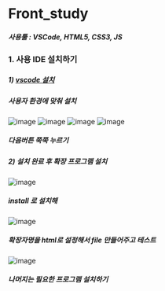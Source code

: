 # Front_study

##### 사용툴 : VSCode, HTML5, CSS3, JS

### 1. 사용 IDE 설치하기
##### 1) <a href="https://code.visualstudio.com/Download"> vscode 설치 </a>

<h5> 사용자 환경에 맞춰 설치 </h5>

![image](https://user-images.githubusercontent.com/84692769/138420255-91941eef-77d2-4fdd-ac40-771c74449523.png) ![image](https://user-images.githubusercontent.com/84692769/138420497-bf3c7f80-1140-4b55-869e-7eb5891a9cb2.png)
![image](https://user-images.githubusercontent.com/84692769/138420518-4a8ec9a5-2ee1-4b0a-a408-e9c1f1a2c8ce.png) ![image](https://user-images.githubusercontent.com/84692769/138420537-f2fded6e-f3d9-49ee-aaa7-f0a7a788d686.png)

<h5> 다음버튼 쭉쭉 누르기 </h5>

##### 2) 설치 완료 후 확장 프로그램 설치

![image](https://user-images.githubusercontent.com/84692769/138420861-079eb72c-f170-49c3-b8a8-970552053eaa.png)

<h5> install 로 설치해 </h5>

![image](https://user-images.githubusercontent.com/84692769/138421121-197dab44-9ab4-450a-9800-0c537761f829.png)

<h5> 확장자명을 html로 설정해서 file 만들어주고 테스트 </h5>

![image](https://user-images.githubusercontent.com/84692769/138421328-193b02dc-fbd5-4ad1-b482-95ea2a0e53c1.png)

<h5> 나머지는 필요한 프로그램 설치하기 </h5>
